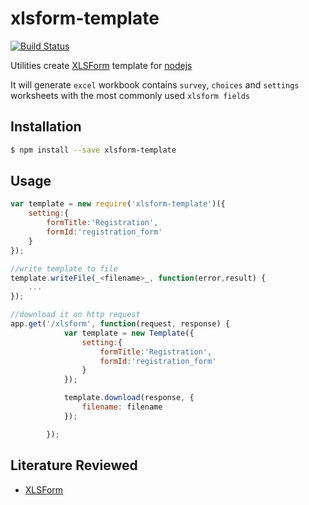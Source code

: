 xlsform-template
================

[![Build Status](https://travis-ci.org/lykmapipo/xlsform-template.svg?branch=master)](https://travis-ci.org/lykmapipo/xlsform-template)

Utilities create [XLSForm](http://xlsform.org/) template for [nodejs](https://github.com/nodejs)

It will generate `excel` workbook contains `survey`, `choices` and `settings` worksheets with the most commonly used `xlsform fields`

## Installation
```sh
$ npm install --save xlsform-template
```

## Usage
```js
var template = new require('xlsform-template')({
    setting:{
        formTitle:'Registration',
        formId:'registration_form'
    }
});

//write template to file
template.writeFile(_<filename>_, function(error,result) {
    ...
});

//download it on http request
app.get('/xlsform', function(request, response) {
            var template = new Template({
                setting:{
                    formTitle:'Registration',
                    formId:'registration_form'
                }
            });

            template.download(response, {
                filename: filename
            });

        });

```

## Literature Reviewed
- [XLSForm](http://xlsform.org/)